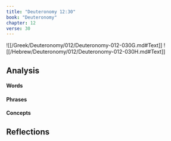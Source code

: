 ```yaml
---
title: "Deuteronomy 12:30"
book: "Deuteronomy"
chapter: 12
verse: 30
---
```

![[/Greek/Deuteronomy/012/Deuteronomy-012-030G.md#Text]]
![[/Hebrew/Deuteronomy/012/Deuteronomy-012-030H.md#Text]]

## Analysis

#### Words

#### Phrases

#### Concepts

## Reflections
